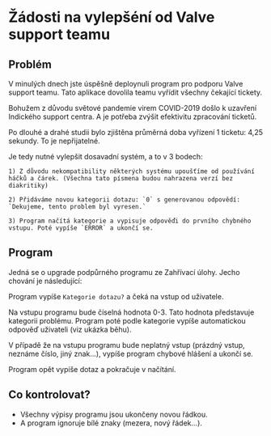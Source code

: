 # Žádosti na vylepšéní od Valve support teamu

## Problém

V minulých dnech jste úspěšně deploynuli program pro podporu Valve support teamu. Tato aplikace dovolila teamu vyřídit všechny čekající tickety.

Bohužem z důvodu světové pandemie virem COVID-2019 došlo k uzavření Indického support centra. A je potřeba zvýšit efektivitu zpracování ticketů.

Po dlouhé a drahé studii bylo zjištěna průměrná doba vyřízení 1 ticketu: 4,25 sekundy. To je nepřijatelné.

Je tedy nutné vylepšit dosavadní systém, a to v 3 bodech:

	1) Z důvodu nekompatibility některých systému upoušťíme od používání háčků a čárek. (Všechna tato písmena budou nahrazena verzí bez diakritiky)

	2) Přidáváme novou kategorii dotazu: `0` s generovanou odpovědí: `Dekujeme, tento problem byl vyresen.`
	
	3) Program načítá kategorie a vypisuje odpověďi do prvního chybného vstupu. Poté vypíše `ERROR` a ukončí se.

## Program

Jedná se o upgrade podpůrného programu ze Zahřívací úlohy. Jecho chování je následující:

Program vypíše `Kategorie dotazu?` a čeká na vstup od uživatele.

Na vstupu programu bude číselná hodnota 0-3. Tato hodnota představuje kategorii problému. Program poté podle kategorie vypíše automatickou odpověď uživateli (viz ukázka běhu).

V případě že na vstupu programu bude neplatný vstup (prázdný vstup, neznáme číslo, jiný znak...), vypíše program chybové hlášení a ukončí se. 

Program opět vypíše dotaz a pokračuje v načítání.

## Co kontrolovat?

- Všechny výpisy programu jsou ukončeny novou řádkou.	
- A program ignoruje bílé znaky (mezera, nový řádek...).

